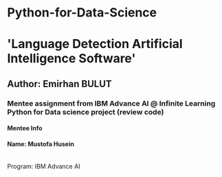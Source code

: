 # Python-for-Data-Science
#  'Language Detection Artificial Intelligence Software'
## Author: Emirhan BULUT
### Mentee assignment from IBM Advance Al @ Infinite Learning Python for Data science project (review code)
#### Mentee Info
#### Name: Mustofa Husein
<br>Program: IBM Advance AI
